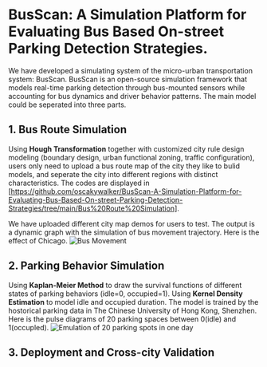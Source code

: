 # BusScan: A Simulation Platform for Evaluating Bus Based On-street Parking Detection Strategies.
We have developed a simulating system of the micro-urban transportation system: BusScan. BusScan is an open-source simulation framework that models real-time parking detection through bus-mounted sensors while accounting for bus dynamics and driver behavior patterns. The main model could be seperated into three parts.
## 1. Bus Route Simulation
Using **Hough Transformation** together with customized city rule design modeling (boundary design, urban functional zoning, traffic configuration), users only need to upload a bus route map of the city they like to bulid models, and seperate the city into different regions with distinct characteristics. The codes are displayed in [https://github.com/oscakywalker/BusScan-A-Simulation-Platform-for-Evaluating-Bus-Based-On-street-Parking-Detection-Strategies/tree/main/Bus%20Route%20Simulation]. 

We have uploaded different city map demos for users to test. The output is a dynamic graph with the simulation of bus movement trajectory. Here is the effect of Chicago.
![Bus Movement](https://github.com/user-attachments/assets/170d6037-920c-49ce-96ff-0f4d4b849fb7)
## 2. Parking Behavior Simulation
Using **Kaplan-Meier Method** to draw the survival functions of different states of parking behaviors (idle=0, occupied=1). Using **Kernel Density Estimation** to model idle and occupied duration. The model is trained by the hostorical parking data in The Chinese University of Hong Kong, Shenzhen.
Here is the pulse diagrams of 20 parking spaces between 0(idle) and 1(occupled).
![Emulation of 20 parking spots in one day](https://github.com/user-attachments/assets/0094e404-77cc-44cf-914c-7f53c924071d)
## 3. Deployment and Cross-city Validation
